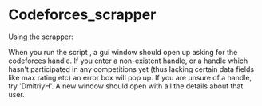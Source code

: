 # Codeforces_scrapper
Using the scrapper:

When you run the script , a gui window should open up asking for the codeforces handle. If you enter a non-existent handle, or a handle which hasn't participated in any competitions yet (thus lacking certain data fields like max rating etc) an error box will pop up.
If you are unsure of a handle, try 'DmitriyH'.
A new window should open with all the details about that user.
